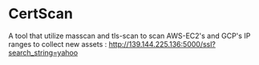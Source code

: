 # CertScan
A tool that utilize masscan and tls-scan to scan AWS-EC2's and GCP's IP ranges to collect new assets : http://139.144.225.136:5000/ssl?search_string=yahoo

